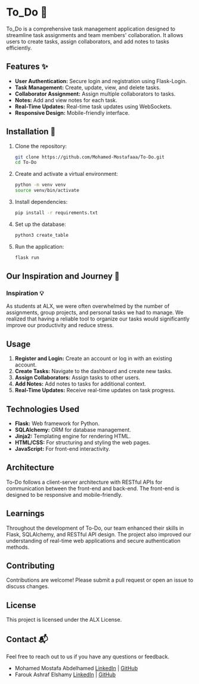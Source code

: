 <!-- @format -->

# To_Do 🚀

To_Do is a comprehensive task management application designed to streamline task assignments and team members' collaboration. It allows users to create tasks, assign collaborators, and add notes to tasks efficiently.

## Features ✨

- **User Authentication:** Secure login and registration using Flask-Login.
- **Task Management:** Create, update, view, and delete tasks.
- **Collaborator Assignment:** Assign multiple collaborators to tasks.
- **Notes:** Add and view notes for each task.
- **Real-Time Updates:** Real-time task updates using WebSockets.
- **Responsive Design:** Mobile-friendly interface.

## Installation 🔧

1. Clone the repository:

   ```bash
   git clone https://github.com/Mohamed-Mostafaaa/To-Do.git
   cd To-Do
   ```

2. Create and activate a virtual environment:

   ```bash
   python -m venv venv
   source venv/bin/activate
   ```

3. Install dependencies:

   ```bash
   pip install -r requirements.txt
   ```

4. Set up the database:

   ```bash
   python3 create_table
   ```

5. Run the application:
   ```bash
   flask run
   ```

## Our Inspiration and Journey 🌟

### Inspiration 💡

As students at ALX, we were often overwhelmed by the number of assignments, group projects, and personal tasks we had to manage. We realized that having a reliable tool to organize our tasks would significantly improve our productivity and reduce stress.

## Usage

1. **Register and Login:** Create an account or log in with an existing account.
2. **Create Tasks:** Navigate to the dashboard and create new tasks.
3. **Assign Collaborators:** Assign tasks to other users.
4. **Add Notes:** Add notes to tasks for additional context.
5. **Real-Time Updates:** Receive real-time updates on task progress.

## Technologies Used

- **Flask:** Web framework for Python.
- **SQLAlchemy:** ORM for database management.
- **Jinja2:** Templating engine for rendering HTML.
- **HTML/CSS:** For structuring and styling the web pages.
- **JavaScript:** For front-end interactivity.

## Architecture

To-Do follows a client-server architecture with RESTful APIs for communication between the front-end and back-end. The front-end is designed to be responsive and mobile-friendly.

## Learnings

Throughout the development of To-Do, our team enhanced their skills in Flask, SQLAlchemy, and RESTful API design. The project also improved our understanding of real-time web applications and secure authentication methods.

## Contributing

Contributions are welcome! Please submit a pull request or open an issue to discuss changes.

## License

This project is licensed under the ALX License.

## Contact 📬

Feel free to reach out to us if you have any questions or feedback.

- Mohamed Mostafa Abdelhamed 
	[LinkedIn](https://www.linkedin.com/in/mohamed-mostafaaa/) | [GitHub](https://github.com/Mohamed-Mostafaaa) 
- Farouk Ashraf Elshamy
	[LinkedIn](https://www.linkedin.com/in/faroukashraf//) | [GitHub](https://github.com/FaroukAshrafElshamy)